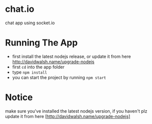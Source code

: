 chat.io
=======

chat app using socket.io

Running The App
===============
* first install the latest nodejs release, or update it from here http://davidwalsh.name/upgrade-nodejs
* first `cd` into the app folder
* type `npm install`
* you can start the project by running `npm start`


Notice
======
make sure you've installed the latest nodejs version, if you haven't plz update it from here [http://davidwalsh.name/upgrade-nodejs]
